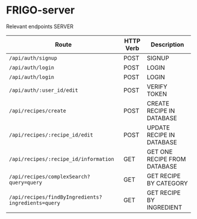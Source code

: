 # FRIGO-server


Relevant endpoints SERVER

| Route                                               | HTTP Verb  | Description                     |
| --------------------------------------------------- | ---------- | ------------------------------- |
| `/api/auth/signup`                                  | POST       | SIGNUP                          |
| `/api/auth/login`                                   | POST       | LOGIN                           |
| `/api/auth/login`                                   | POST       | LOGIN                           |
| `/api/auth/:user_id/edit`                           | POST       | VERIFY TOKEN                    |
| `/api/recipes/create`                               | POST       | CREATE RECIPE IN DATABASE       |
| `/api/recipes/:recipe_id/edit`                      | POST       | UPDATE RECIPE IN DATABASE       |
| `/api/recipes/:recipe_id/information`               | GET        | GET ONE RECIPE FROM DATABASE    |
| `/api/recipes/complexSearch?query=query`            | GET        | GET RECIPE BY CATEGORY          |
| `/api/recipes/findByIngredients?ingredients=query`  | GET        | GET RECIPE BY INGREDIENT        |


<!-- PREGUNTAR SI ES NECESARIO QUE NUESTRAS RUTAS SEAN IGUALES A LAS DE LA LLAMADA A LA API -->

